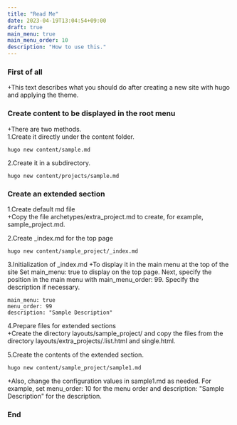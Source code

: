 ```yaml
---
title: "Read Me"
date: 2023-04-19T13:04:54+09:00
draft: true
main_menu: true
main_menu_order: 10
description: "How to use this."
---
```

### First of all
+This text describes what you should do after creating a new site with hugo and applying the theme.  
### Create content to be displayed in the root menu
+There are two methods.  
1.Create it directly under the content folder.  
```
hugo new content/sample.md
```
2.Create it in a subdirectory.  
```
hugo new content/projects/sample.md
```
### Create an extended section
1.Create default md file  
+Copy the file archetypes/extra_project.md to create, for example, sample_project.md.  

2.Create _index.md for the top page  
```
hugo new content/sample_project/_index.md
```

3.Initialization of _index.md
+To display it in the main menu at the top of the site Set main_menu: true to display on the top page. Next, specify the position in the main menu with main_menu_order: 99. Specify the description if necessary.
```
main_menu: true
menu_order: 99
description: "Sample Description"
```

4.Prepare files for extended sections  
+Create the directory layouts/sample_project/ and copy the files from the directory layouts/extra_projects/.list.html and single.html.  

5.Create the contents of the extended section.  
```
hugo new content/sample_project/sample1.md
```
+Also, change the configuration values in sample1.md as needed. For example, set menu_order: 10 for the menu order and description: "Sample Description" for the description.  

### End

